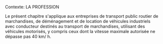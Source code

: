 Contexte: LA PROFESSION

Le présent chapitre s'applique aux entreprises de transport public routier de marchandises, de déménagement et de location de véhicules industriels avec conducteur destinés au transport de marchandises, utilisant des véhicules motorisés, y compris ceux dont la vitesse maximale autorisée ne dépasse pas 40 km/ h.